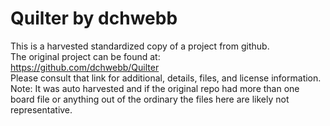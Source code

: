 
# Quilter by dchwebb  
This is a harvested standardized copy of a project from github.  
The original project can be found at:  
https://github.com/dchwebb/Quilter  
Please consult that link for additional, details, files, and license information.  
Note: It was auto harvested and if the original repo had more than one board file or anything out of the ordinary the files here are likely not representative.  
    